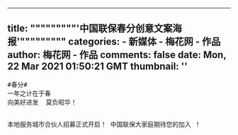 
---
title: """""""""'中国联保春分创意文案海报'"""""""""
categories: 
    - 新媒体
    - 梅花网 - 作品
author: 梅花网 - 作品
comments: false
date: Mon, 22 Mar 2021 01:50:21 GMT
thumbnail: ''
---

<div>   
<pre>#春分#
一年之计在于春
向美好进发  莫负昭华！

本地服务城市合伙人招募正式开启！
中国联保大家庭期待您的加入 ！

</pre>  
</div>
            